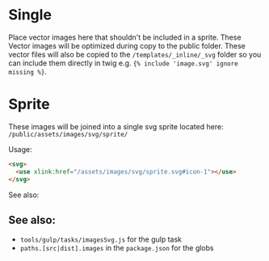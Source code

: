 # Single

Place vector images here that shouldn't be included in a sprite.
These Vector images will be optimized during copy to the public folder.
These vector files will also be copied to the `/templates/_inline/_svg`
folder so you can include them directly in twig e.g.
`{% include 'image.svg' ignore missing %}`.

# Sprite

These images will be joined into a single svg sprite located here:
`/public/assets/images/svg/sprite/`

Usage:

```html
<svg>
  <use xlink:href="/assets/images/svg/sprite.svg#icon-1"></use>
</svg>
```

See also:

## See also:

- `tools/gulp/tasks/imagesSvg.js` for the gulp task
- `paths.[src|dist].images` in the `package.json` for the globs
